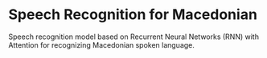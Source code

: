 # Speech Recognition for Macedonian

Speech recognition model based on Recurrent Neural Networks (RNN) with Attention for recognizing Macedonian spoken language.
